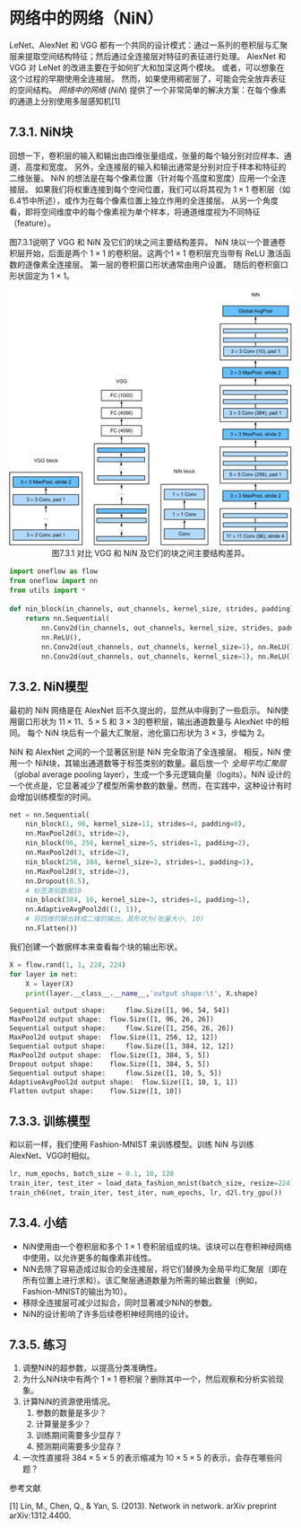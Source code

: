 # 网络中的网络（NiN）

LeNet、AlexNet 和 VGG 都有一个共同的设计模式：通过一系列的卷积层与汇聚层来提取空间结构特征；然后通过全连接层对特征的表征进行处理。
AlexNet 和 VGG 对 LeNet 的改进主要在于如何扩大和加深这两个模块。
或者，可以想象在这个过程的早期使用全连接层。
然而，如果使用稠密层了，可能会完全放弃表征的空间结构。
*网络中的网络* (*NiN*) 提供了一个非常简单的解决方案：在每个像素的通道上分别使用多层感知机[1]

## 7.3.1. NiN块

回想一下，卷积层的输入和输出由四维张量组成，张量的每个轴分别对应样本、通道、高度和宽度。
另外，全连接层的输入和输出通常是分别对应于样本和特征的二维张量。
NiN 的想法是在每个像素位置（针对每个高度和宽度）应用一个全连接层。
如果我们将权重连接到每个空间位置，我们可以将其视为 $1\times 1$ 卷积层（如6.4节中所述），或作为在每个像素位置上独立作用的全连接层。
从另一个角度看，即将空间维度中的每个像素视为单个样本，将通道维度视为不同特征（feature）。

图7.3.1说明了 VGG 和 NiN 及它们的块之间主要结构差异。
NiN 块以一个普通卷积层开始，后面是两个 $1\times 1$ 的卷积层。这两个$1\times 1$ 卷积层充当带有 ReLU 激活函数的逐像素全连接层。
第一层的卷积窗口形状通常由用户设置。
随后的卷积窗口形状固定为 $1 \times 1$。

<div align=center>
<img width=600 src="../img/nin.svg"/>
</div>
<center>图7.3.1 对比 VGG 和 NiN 及它们的块之间主要结构差异。</center>

```python
import oneflow as flow
from oneflow import nn
from utils import *

def nin_block(in_channels, out_channels, kernel_size, strides, padding):
    return nn.Sequential(
        nn.Conv2d(in_channels, out_channels, kernel_size, strides, padding),
        nn.ReLU(),
        nn.Conv2d(out_channels, out_channels, kernel_size=1), nn.ReLU(),
        nn.Conv2d(out_channels, out_channels, kernel_size=1), nn.ReLU())
```

## 7.3.2. NiN模型

最初的 NiN 网络是在 AlexNet 后不久提出的，显然从中得到了一些启示。
NiN使用窗口形状为 $11\times 11$、$5\times 5$ 和 $3\times 3$的卷积层，输出通道数量与 AlexNet 中的相同。
每个 NiN 块后有一个最大汇聚层，池化窗口形状为 $3\times 3$，步幅为 2。

NiN 和 AlexNet 之间的一个显著区别是 NiN 完全取消了全连接层。
相反，NiN 使用一个 NiN块，其输出通道数等于标签类别的数量。最后放一个 *全局平均汇聚层*（global average pooling layer），生成一个多元逻辑向量（logits）。NiN 设计的一个优点是，它显著减少了模型所需参数的数量。然而，在实践中，这种设计有时会增加训练模型的时间。

```python
net = nn.Sequential(
    nin_block(1, 96, kernel_size=11, strides=4, padding=0),
    nn.MaxPool2d(3, stride=2),
    nin_block(96, 256, kernel_size=5, strides=1, padding=2),
    nn.MaxPool2d(3, stride=2),
    nin_block(256, 384, kernel_size=3, strides=1, padding=1),
    nn.MaxPool2d(3, stride=2),
    nn.Dropout(0.5),
    # 标签类别数是10
    nin_block(384, 10, kernel_size=3, strides=1, padding=1),
    nn.AdaptiveAvgPool2d((1, 1)),
    # 将四维的输出转成二维的输出，其形状为(批量大小, 10)
    nn.Flatten())
```

我们创建一个数据样本来查看每个块的输出形状。

```python
X = flow.rand(1, 1, 224, 224)
for layer in net:
    X = layer(X)
    print(layer.__class__.__name__,'output shape:\t', X.shape)
```
    Sequential output shape:	 flow.Size([1, 96, 54, 54])
    MaxPool2d output shape:	 flow.Size([1, 96, 26, 26])
    Sequential output shape:	 flow.Size([1, 256, 26, 26])
    MaxPool2d output shape:	 flow.Size([1, 256, 12, 12])
    Sequential output shape:	 flow.Size([1, 384, 12, 12])
    MaxPool2d output shape:	 flow.Size([1, 384, 5, 5])
    Dropout output shape:	 flow.Size([1, 384, 5, 5])
    Sequential output shape:	 flow.Size([1, 10, 5, 5])
    AdaptiveAvgPool2d output shape:	 flow.Size([1, 10, 1, 1])
    Flatten output shape:	 flow.Size([1, 10])

## 7.3.3. 训练模型

和以前一样，我们使用 Fashion-MNIST 来训练模型。训练 NiN 与训练 AlexNet、VGG时相似。

```python
lr, num_epochs, batch_size = 0.1, 10, 128
train_iter, test_iter = load_data_fashion_mnist(batch_size, resize=224)
train_ch6(net, train_iter, test_iter, num_epochs, lr, d2l.try_gpu())
```

## 7.3.4. 小结

* NiN使用由一个卷积层和多个 $1\times 1$ 卷积层组成的块。该块可以在卷积神经网络中使用，以允许更多的每像素非线性。
* NiN去除了容易造成过拟合的全连接层，将它们替换为全局平均汇聚层（即在所有位置上进行求和）。该汇聚层通道数量为所需的输出数量（例如，Fashion-MNIST的输出为10）。
* 移除全连接层可减少过拟合，同时显著减少NiN的参数。
* NiN的设计影响了许多后续卷积神经网络的设计。

## 7.3.5. 练习

1. 调整NiN的超参数，以提高分类准确性。
1. 为什么NiN块中有两个 $1\times 1$ 卷积层？删除其中一个，然后观察和分析实验现象。
1. 计算NiN的资源使用情况。
    1. 参数的数量是多少？
    1. 计算量是多少？
    1. 训练期间需要多少显存？
    1. 预测期间需要多少显存？
1. 一次性直接将 $384 \times 5 \times 5$ 的表示缩减为 $10 \times 5 \times 5$ 的表示，会存在哪些问题？

参考文献

[1] Lin, M., Chen, Q., & Yan, S. (2013). Network in network. arXiv preprint arXiv:1312.4400.
